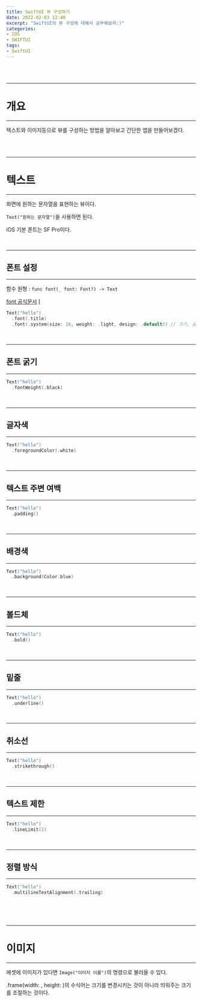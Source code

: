 ```yaml
---
title: SwiftUI 뷰 구성하기
date: 2022-02-03 12:40
excerpt: "SwiftUI의 뷰 구성에 대해서 공부해보자:)"
categories:
- IOS
- SWIFTUI
tags:
- SwiftUI
---
```



<br />
<br />

---

# 개요

---

텍스트와 이미지등으로 뷰를 구성하는 방법을 알아보고 간단한 앱을 만들어보겠다.


<br />
<br />

---

# 텍스트

---

화면에 원하는 문자열을 표현하는 뷰이다.

`Text("원하는 문자열")`을 사용하면 된다.

iOS 기본 폰트는 SF Pro이다.

<br />

---

## 폰트 설정

---

함수 원형 : `func font(_ font: Font?) -> Text`

[font 공식문서](https://developer.apple.com/documentation/swiftui/text/font(_:))
[

```swift
Text("hello")
  .font(.title)
  .font(.system(size: 16, weight: .light, design: .default)) // 크기, 굵기, 
```


<br />

---

## 폰트 굵기

---

```swift
Text("hello")
  .fontWeight(.black) 
```

<br />

---

## 글자색

---

```swift
Text("hello")
  .foregroundColor(.white) 
```


<br />

---

## 텍스트 주변 여백

---

```swift
Text("hello")
  .padding()    
```

<br />

---

## 배경색

---

```swift
Text("hello")
  .background(Color.blue)   
```

<br />

---

## 볼드체

---

```swift
Text("hello")
  .bold()  
```

<br />

---

## 밑줄

---

```swift
Text("hello")
  .underline()
```

<br />

---

## 취소선

---

```swift
Text("hello")
  .strikethrough()   
```


<br />

---

## 텍스트 제한

---

```swift
Text("hello")
  .lineLimit(2)   
```

<br />

---

## 정렬 방식

---

```swift
Text("hello")
  .multilineTextAlignment(.trailing)   
```


<br />


<br />
<br />

---

# 이미지

---

에셋에 이미지가 있다면 `Image("이미지 이름")`의 명령으로 불러올 수 있다.

.frame(width: , height: )의 수식어는 크기를 변경시키는 것이 아니라 띄워주는 크기를 조절하는 것이다.
